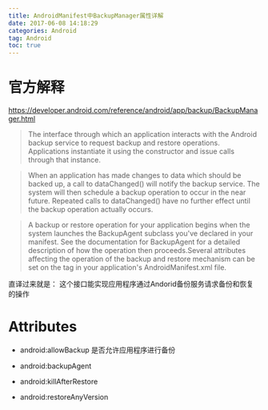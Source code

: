 ```yaml
---
title: AndroidManifest中BackupManager属性详解
date: 2017-06-08 14:18:29   
categories: Android
tag: Android
toc: true  
---
```


# 官方解释
https://developer.android.com/reference/android/app/backup/BackupManager.html

  >The interface through which an application interacts with the Android backup service to request backup and restore operations. Applications instantiate it using the constructor and issue calls through that instance.

  >When an application has made changes to data which should be backed up, a call to dataChanged() will notify the backup service. The system will then schedule a backup operation to occur in the near future. Repeated calls to dataChanged() have no further effect until the backup operation actually occurs.

  >A backup or restore operation for your application begins when the system launches the BackupAgent subclass you've declared in your manifest. See the documentation for BackupAgent for a detailed description of how the operation then proceeds.Several attributes affecting the operation of the backup and restore mechanism can be set on the <application> tag in your application's AndroidManifest.xml file.

直译过来就是：
  这个接口能实现应用程序通过Andorid备份服务请求备份和恢复的操作


# Attributes

- android:allowBackup
  是否允许应用程序进行备份
- android:backupAgent

- android:killAfterRestore

- android:restoreAnyVersion
